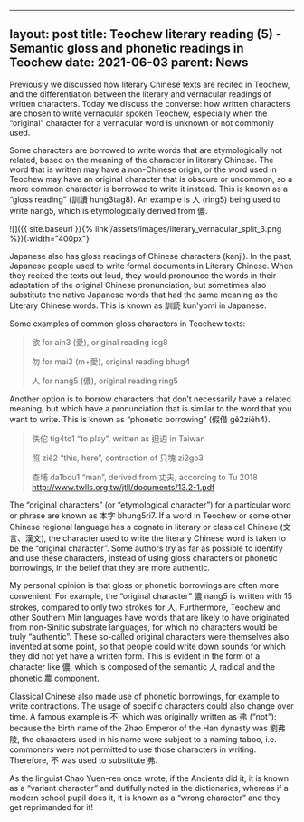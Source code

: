 
---
layout: post
title: Teochew literary reading (5) - Semantic gloss and phonetic readings in Teochew
date: 2021-06-03
parent: News
---

Previously we discussed how literary Chinese texts are recited in Teochew, and the differentiation between the literary and vernacular readings of written characters. Today we discuss the converse: how written characters are chosen to write vernacular spoken Teochew, especially when the “original” character for a vernacular word is unknown or not commonly used.

Some characters are borrowed to write words that are etymologically not related, based on the meaning of the character in literary Chinese. The word that is written may have a non-Chinese origin, or the word used in Teochew may have an original character that is obscure or uncommon, so a more common character is borrowed to write it instead. This is known as a “gloss reading” (訓讀 hung3tag8). An example is 人 (ring5) being used to write nang5, which is etymologically derived from 儂.

![]({{ site.baseurl }}{% link /assets/images/literary_vernacular_split_3.png %}){:width="400px"}

Japanese also has gloss readings of Chinese characters (kanji). In the past, Japanese people used to write formal documents in Literary Chinese. When they recited the texts out loud, they would pronounce the words in their adaptation of the original Chinese pronunciation, but sometimes also substitute the native Japanese words that had the same meaning as the Literary Chinese words. This is known as 訓読 kun'yomi in Japanese.

Some examples of common gloss characters in Teochew texts:

> 欲 for ain3 (愛), original reading iog8
>
> 勿 for mai3 (m+愛), original reading bhug4
>
> 人 for nang5 (儂), original reading ring5

Another option is to borrow characters that don’t necessarily have a related meaning, but which have a pronunciation that is similar to the word that you want to write. This is known as “phonetic borrowing” (假借 gê2ziêh4). 

> 佚佗 tig4to1 “to play”, written as 𨑨迌 in Taiwan
>
> 照 ziê2 “this, here”, contraction of 只塊 zi2go3
>
> 查埔 da1bou1 “man”, derived from 丈夫, according to Tu 2018 http://www.twlls.org.tw/jtll/documents/13.2-1.pdf

The “original characters” (or “etymological character”) for a particular word or phrase are known as 本字 bhung5ri7. If a word in Teochew or some other Chinese regional language has a cognate in literary or classical Chinese (文言、漢文), the character used to write the literary Chinese word is taken to be the “original character”. Some authors try as far as possible to identify and use these characters, instead of using gloss characters or phonetic borrowings, in the belief that they are more authentic.

My personal opinion is that gloss or phonetic borrowings are often more convenient. For example, the “original character” 儂 nang5 is written with 15 strokes, compared to only two strokes for 人. Furthermore, Teochew and other Southern Min languages have words that are likely to have originated from non-Sinitic substrate languages, for which no characters would be truly “authentic”. These so-called original characters were themselves also invented at some point, so that people could write down sounds for which they did not yet have a written form. This is evident in the form of a character like 儂, which is composed of the semantic 人 radical and the phonetic 農 component.

Classical Chinese also made use of phonetic borrowings, for example to write contractions. The usage of specific characters could also change over time. A famous example is 不, which was originally written as 弗 (“not”): because the birth name of the Zhao Emperor of the Han dynasty was 劉弗陵, the characters used in his name were subject to a naming taboo, i.e. commoners were not permitted to use those characters in writing. Therefore, 不 was used to substitute 弗.

As the linguist Chao Yuen-ren once wrote, if the Ancients did it, it is known as a “variant character” and dutifully noted in the dictionaries, whereas if a modern school pupil does it, it is known as a “wrong character” and they get reprimanded for it!
